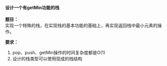 #### 设计一个有getMin功能的栈

**题目：**</br>
实现一个特殊的栈，在实现栈的基本功能的基础上，再实现返回栈中最小元素的操作。</br>

**要求：**</br>
1. pop、push、getMin操作的时间复杂度都是O(1)</br>
2. 设计的栈类型可以使用现成的栈结构</br>